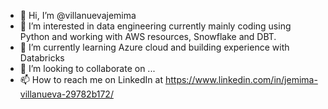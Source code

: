 - 👋 Hi, I’m @villanuevajemima
- 👀 I’m interested in data engineering currently mainly coding using Python and working with AWS resources, Snowflake and DBT. 
- 🌱 I’m currently learning Azure cloud and building experience with Databricks
- 💞️ I’m looking to collaborate on ...
- 📫 How to reach me on LinkedIn at https://www.linkedin.com/in/jemima-villanueva-29782b172/


<!---
villanuevajemima/villanuevajemima is a ✨ special ✨ repository because its `README.md` (this file) appears on your GitHub profile.
You can click the Preview link to take a look at your changes.
--->
